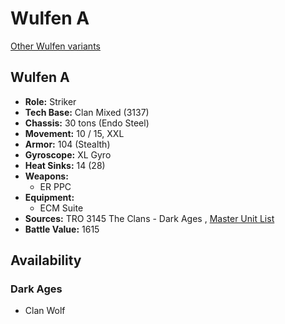 # Wulfen A 

[Other Wulfen variants](../wulfen.md) 

## Wulfen A 

- **Role:** Striker 
- **Tech Base:** Clan Mixed (3137) 
- **Chassis:** 30 tons (Endo Steel) 
- **Movement:** 10 / 15, XXL 
- **Armor:** 104 (Stealth) 
- **Gyroscope:** XL Gyro 
- **Heat Sinks:** 14 (28) 
- **Weapons:** 
  - ER PPC 
- **Equipment:** 
  - ECM Suite 
- **Sources:** TRO 3145 The Clans - Dark Ages , [Master Unit List](http://masterunitlist.info/Unit/Details/6257/wulfen-a) 
- **Battle Value:** 1615 

## Availability 

### Dark Ages 

- Clan Wolf 

